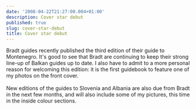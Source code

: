 ```yaml
---
date: '2008-04-22T21:27:00.004+01:00'
description: Cover star debut
published: true
slug: cover-star-debut
title: Cover star debut
---
```


Bradt guides recently published the third edition of their guide to Montenegro. It's good to see that Bradt are continuing to keep their strong line-up of Balkan guides up to date. I also have to admit to a more personal reason for welcoming this edition: it is the first guidebook to feature one of my photos on the front cover.<br /><br />New editions of the guides to Slovenia and Albania are also due from Bradt in the next few months, and will also include some of my pictures, this time in the inside colour sections.<br /><br />